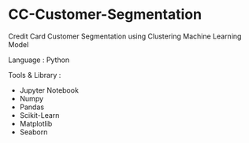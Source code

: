 # CC-Customer-Segmentation
Credit Card Customer Segmentation using Clustering Machine Learning Model

Language : Python

Tools & Library : 
- Jupyter Notebook
- Numpy
- Pandas
- Scikit-Learn
- Matplotlib
- Seaborn

